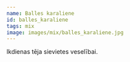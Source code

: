 ```yaml
---
name: Balles karaliene
id: balles_karaliene
tags: mix
image: images/mix/balles_karaliene.jpg
---
```

Ikdienas tēja sievietes veselībai.